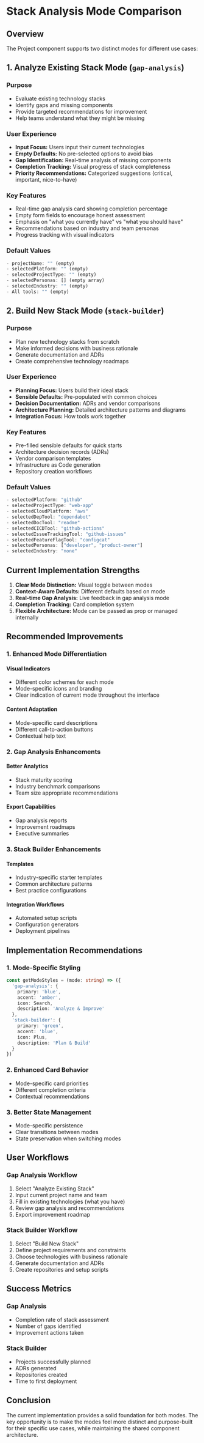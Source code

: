 # Stack Analysis Mode Comparison

## Overview
The Project component supports two distinct modes for different use cases:

## 1. Analyze Existing Stack Mode (`gap-analysis`)

### Purpose
- Evaluate existing technology stacks
- Identify gaps and missing components
- Provide targeted recommendations for improvement
- Help teams understand what they might be missing

### User Experience
- **Input Focus:** Users input their current technologies
- **Empty Defaults:** No pre-selected options to avoid bias
- **Gap Identification:** Real-time analysis of missing components
- **Completion Tracking:** Visual progress of stack completeness
- **Priority Recommendations:** Categorized suggestions (critical, important, nice-to-have)

### Key Features
- Real-time gap analysis card showing completion percentage
- Empty form fields to encourage honest assessment
- Emphasis on "what you currently have" vs "what you should have"
- Recommendations based on industry and team personas
- Progress tracking with visual indicators

### Default Values
```typescript
- projectName: "" (empty)
- selectedPlatform: "" (empty) 
- selectedProjectType: "" (empty)
- selectedPersonas: [] (empty array)
- selectedIndustry: "" (empty)
- All tools: "" (empty)
```

## 2. Build New Stack Mode (`stack-builder`)

### Purpose
- Plan new technology stacks from scratch
- Make informed decisions with business rationale
- Generate documentation and ADRs
- Create comprehensive technology roadmaps

### User Experience
- **Planning Focus:** Users build their ideal stack
- **Sensible Defaults:** Pre-populated with common choices
- **Decision Documentation:** ADRs and vendor comparisons
- **Architecture Planning:** Detailed architecture patterns and diagrams
- **Integration Focus:** How tools work together

### Key Features
- Pre-filled sensible defaults for quick starts
- Architecture decision records (ADRs)
- Vendor comparison templates
- Infrastructure as Code generation
- Repository creation workflows

### Default Values
```typescript
- selectedPlatform: "github"
- selectedProjectType: "web-app"
- selectedCloudPlatform: "aws"
- selectedDepTool: "dependabot"
- selectedDocTool: "readme"
- selectedCICDTool: "github-actions"
- selectedIssueTrackingTool: "github-issues"
- selectedFeatureFlagTool: "configcat"
- selectedPersonas: ["developer", "product-owner"]
- selectedIndustry: "none"
```

## Current Implementation Strengths

1. **Clear Mode Distinction:** Visual toggle between modes
2. **Context-Aware Defaults:** Different defaults based on mode
3. **Real-time Gap Analysis:** Live feedback in gap analysis mode
4. **Completion Tracking:** Card completion system
5. **Flexible Architecture:** Mode can be passed as prop or managed internally

## Recommended Improvements

### 1. Enhanced Mode Differentiation

#### Visual Indicators
- Different color schemes for each mode
- Mode-specific icons and branding
- Clear indication of current mode throughout the interface

#### Content Adaptation
- Mode-specific card descriptions
- Different call-to-action buttons
- Contextual help text

### 2. Gap Analysis Enhancements

#### Better Analytics
- Stack maturity scoring
- Industry benchmark comparisons
- Team size appropriate recommendations

#### Export Capabilities
- Gap analysis reports
- Improvement roadmaps
- Executive summaries

### 3. Stack Builder Enhancements

#### Templates
- Industry-specific starter templates
- Common architecture patterns
- Best practice configurations

#### Integration Workflows
- Automated setup scripts
- Configuration generators
- Deployment pipelines

## Implementation Recommendations

### 1. Mode-Specific Styling
```typescript
const getModeStyles = (mode: string) => ({
  'gap-analysis': {
    primary: 'blue',
    accent: 'amber',
    icon: Search,
    description: 'Analyze & Improve'
  },
  'stack-builder': {
    primary: 'green', 
    accent: 'blue',
    icon: Plus,
    description: 'Plan & Build'
  }
})
```

### 2. Enhanced Card Behavior
- Mode-specific card priorities
- Different completion criteria
- Contextual recommendations

### 3. Better State Management
- Mode-specific persistence
- Clear transitions between modes
- State preservation when switching modes

## User Workflows

### Gap Analysis Workflow
1. Select "Analyze Existing Stack"
2. Input current project name and team
3. Fill in existing technologies (what you have)
4. Review gap analysis and recommendations
5. Export improvement roadmap

### Stack Builder Workflow  
1. Select "Build New Stack"
2. Define project requirements and constraints
3. Choose technologies with business rationale
4. Generate documentation and ADRs
5. Create repositories and setup scripts

## Success Metrics

### Gap Analysis
- Completion rate of stack assessment
- Number of gaps identified
- Improvement actions taken

### Stack Builder
- Projects successfully planned
- ADRs generated
- Repositories created
- Time to first deployment

## Conclusion

The current implementation provides a solid foundation for both modes. The key opportunity is to make the modes feel more distinct and purpose-built for their specific use cases, while maintaining the shared component architecture.

